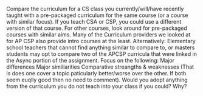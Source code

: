 Compare the curriculum for a CS class you currently/will/have recently taught with a pre-packaged curriculum for the same course (or a course with similar focus).
If you teach CSA or CSP, you could use a different version of that course.
For other courses, look around for pre-packaged courses with similar aims. Many of the Curriculum providers we looked at for AP CSP also provide intro courses at the least.
Alternatively: Elementary school teachers that cannot find anything similar to compare to, or masters students may opt to compare two of the APCSP curricula that were linked in the Async portion of the assignment.
Focus on the following:
Major differences
Major similiarities
Comparative streangths & weaknesses (That is does one cover a topic paticularly better/worse over the other. If both seem euqlly good then no need to comment).
Would you adopt anything from the curriculum you do not teach into your class if you could? Why?
